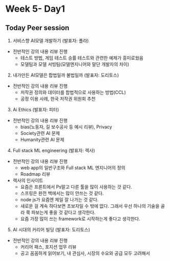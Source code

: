 ﻿# Week 5- Day1
## Today Peer session
1. 서비스향 AI모델 개발하기 (발표자: 폴라)
- 전반적인 강의 내용 리뷰 진행
	- 테스트 방법, 게임 테스트 승률 테스트와 관련한 예제가 흥미로웠음
	- 모델팀과 모델 서빙팀(모델엔지니어와 말단 개발자의 차이)

2. 내가만든 AI모델은 합법일까 불법일까 (발표자: 도리토스)
- 전반적인 강의 내용 리뷰 진행
	- 저작권 정의와 데이터를 합법적으로 사용하는 방법(CCL)
	- 공정 이용 사례, 한국 저작권 위원회 추천

3. Ai Ethics (발표자: 피터)
- 전반적인 강의 내용 리뷰 진행
	- bias(노동자, 길 보수공사 등 예시 리뷰), Privacy
	- Society관련 AI 문제 
	- Humanity관련 AI 문제

4. Full stack ML engineering (발표자: 렉사)
- 전반적인 강의 내용 리뷰 진행
	- web app의 일반구조와 Full stack ML 엔지니어의 정의
	- Roadmap 리뷰
- 렉사의 인사이트
	- 요즘은 프론트에서 Ps말고 다른 툴을 많이 사용하는 것 같다.
	- 스프링은 완전 백에서는 많이 안쓰는 것 같다. 
	- node js가 요즘엔 제일 잘 나가는 것 같다.  
	- 새로운 걸 계속 하다보면 초보자일 수 밖에 없다. 그래서 우선 하나의 기술을 골라 쭉 파보는게 좋을 것 같다고 생각한다. 
	- 요즘 가장 많이 쓰는 framework로 시작하는게 좋다고 생각한다. 

5. AI 시대의 커리어 빌딩 (발표자: 도리토스)
- 전반적인 강의 내용 리뷰 진행
	- 커리어 패스, 포지션 업무 리뷰
	- 공고 꼼꼼하게 읽어보기, 내 관심사, 시장의 수요와 공급 모두 고려해서 

